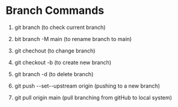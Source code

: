 # Branch Commands

1. git branch (to check current branch)
2. bit branch -M main (to rename branch to main)
3. git chechout <branch name> (to change branch)
4. git checkout -b <branch name> (to create new branch)
5. git branch -d <branch name> (to delete branch)
6. git push --set--upstream origin <branch name> (pushing to a new branch)

7. git pull origin main (pull branching from gitHub to local system)
